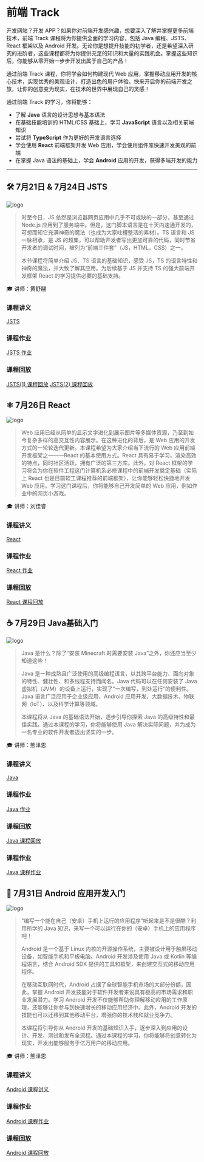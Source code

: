 # 前端 Track

开发网站？开发 APP？如果你对前端开发感兴趣，想要深入了解并掌握更多前端技术，前端 Track 课程将为你提供全面的学习内容，包括 Java 编程、JSTS、React 框架以及 Android 开发。无论你是想提升技能的初学者，还是希望深入研究的进阶者，这些课程都将为你提供充足的知识和大量的实践机会。掌握这些知识后，你能够从零开始一步步开发出属于自己的产品！

通过前端 Track 课程，你将学会如何构建现代 Web 应用，掌握移动应用开发的核心技术，实现优秀的美观设计，打造出色的用户体验。快来开启你的前端开发之旅，让你的创意变为现实，在技术的世界中展现自己的灵感！

通过前端 Track 的学习，你将能够：

- 了解 **Java** 语言的设计思想与基本语法
- 在基础技能培训的 HTML/CSS 基础上，学习 **JavaScript** 语言以及相关前端知识
- 尝试将 **TypeScript** 作为更好的开发语言选择
- 学会使用 **React** 前端框架开发 Web 应用，学会使用组件库快速开发美观的前端
- 在掌握 Java 语法的基础上，学会 **Android** 应用的开发，获得多端开发的能力

---

## 🛠 7月21日 & 7月24日 JSTS

![logo](../images/logo/JSTS.png)

> 时至今日，JS 依然是浏览器网页应用中几乎不可或缺的一部分，甚至通过 Node.js 应用到了服务端中。但是，这门脚本语言是在十天内速通开发的，可想而知它充满神奇的魔法（也成为大家吐槽整活的素材）。TS 语言和 JS 一脉相承，是 JS 的超集，可以帮助开发者写出更加可靠的代码，同时节省开发者的调试时间，被列为“前端三件套”（JS，HTML，CSS）之一。
> 
>本节课程将简单介绍 JS、TS 语言的基础知识，感受 JS，TS 的语言特性和神奇的魔法，并大致了解其应用。为后续基于 JS 并支持 TS 的强大前端开发框架 React 的学习提供必要的基础支持。

🎓 讲师：黄舒翮

### 课程讲义
[JSTS](https://summer24.net9.org/frontend/JSTS/handout/)

### 课程作业
[JSTS 作业](https://github.com/sast-summer-training-2024/sast2024-jsts)

### 课程回放
[JSTS(1) 课程回放](https://www.bilibili.com/video/BV1R4421U7Sn/?share_source=copy_web&vd_source=5f41358f46c6dc60e03c3ff6ca5a8520)
[JSTS(2) 课程回放](https://www.bilibili.com/video/BV1Cb421J78e/?share_source=copy_web&vd_source=5f41358f46c6dc60e03c3ff6ca5a8520)

## ⚛️ 7月26日 React

![logo](../images/logo/React.png)

>Web 应用已经从简单的显示文字进化到展示图片等多媒体资源，乃至到如今复杂多样的高交互性内容展示。在这种进化的背后，是 Web 应用的开发方式的一轮轮迭代更新。本课程希望为大家介绍当下流行的 Web 应用前端开发框架之一——React 的基本使用方式。React 具有易于学习，渲染高效的特点，同时社区活跃，拥有广泛的第三方库。此外，对 React 框架的学习将会为你在软件工程这门计算机系必修课程中的前端开发奠定基础（实际上 React 也是目前软工课程推荐的前端框架），让你能够轻松快捷地开发 Web 应用。学习这门课程后，你将能够自己开发简单的 Web 应用，例如作业中的网页小游戏。

🎓 讲师：刘佳睿

### 课程讲义
[React](https://summer24.net9.org/frontend/react/handout/)

### 课程作业
[React 作业](https://summer24.net9.org/frontend/react/handout/#_1)

### 课程回放
[React 课程回放](https://www.bilibili.com/video/BV1Kx4y147mZ/?share_source=copy_web&vd_source=5f41358f46c6dc60e03c3ff6ca5a8520)

## ☕ 7月29日 Java基础入门

![logo](../images/logo/Java.svg)

>Java 是什么？除了“安装 Minecraft 时需要安装 Java”之外，你还应当至少知道这些！
>
>Java 是一种成熟且广泛使用的高级编程语言，以其跨平台能力、面向对象的特性、健壮性、和多线程支持而闻名。Java 代码可以在任何安装了 Java 虚拟机（JVM）的设备上运行，实现了“一次编写，到处运行”的便利性。Java 语言广泛应用于企业级应用、Android 应用开发、大数据技术、物联网（IoT）、以及科学计算等领域。
>
>本课程将从 Java 的基础语法开始，逐步引导你探索 Java 的高级特性和最佳实践。通过本课程的学习，你将能够使用 Java 解决实际问题，并为成为一名专业的软件开发者迈出坚实的一步。

🎓 讲师：熊泽恩

### 课程讲义
[Java](https://summer24.net9.org/frontend/java/handout/)

### 课程作业
[Java 作业](https://summer24.net9.org/frontend/java/homework/)

### 课程回放
[Java 课程回放](https://www.bilibili.com/video/BV1Vx4y1s7br/?share_source=copy_web&vd_source=5f41358f46c6dc60e03c3ff6ca5a8520)

### 课程作业
[Java 课程作业](https://summer24.net9.org/frontend/java/homework/)

## 🤖 7月31日 Android 应用开发入门

![logo](../images/logo/Android.svg)

>“编写一个能在自己（安卓）手机上运行的应用程序”听起来是不是很酷？利用所学的 Java 知识，来写一个可以运行在你的（安卓）手机上的应用程序吧！
>
>Android 是一个基于 Linux 内核的开源操作系统，主要被设计用于触屏移动设备，如智能手机和平板电脑。Android 开发涉及使用 Java 或 Kotlin 等编程语言，结合 Android SDK 提供的工具和框架，来创建交互式的移动应用程序。
>
>在移动互联网时代，Android 占据了全球智能手机市场的大部分份额，因此，掌握 Android 开发技能对于软件开发者来说具有极高的市场需求和职业发展潜力。学习 Android 开发不仅能够帮助你理解移动应用的工作原理，还能够让你参与到快速增长的移动应用经济中。此外，Android 开发的技能也可以迁移到其他移动平台，增强你的技术栈和就业竞争力。
>
>本课程将引导你从 Android 开发的基础知识入手，逐步深入到应用的设计、开发、测试和发布全流程。通过本课程的学习，你将能够将创意转化为现实，开发出能够服务于亿万用户的移动应用。

🎓 讲师：熊泽恩

### 课程讲义
[Android 课程讲义](https://summer24.net9.org/frontend/android/handout/)

### 课程作业
[Android 课程作业](https://summer24.net9.org/frontend/android/homework/)

### 课程回放
[Android 课程回放](https://www.bilibili.com/video/BV1vdvhebEBz/?share_source=copy_web&vd_source=5f41358f46c6dc60e03c3ff6ca5a8520)